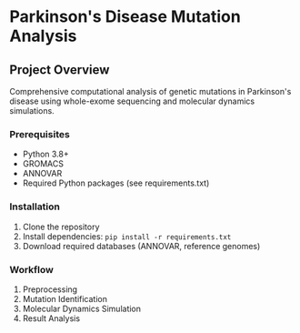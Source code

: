 # Parkinson's Disease Mutation Analysis

## Project Overview
Comprehensive computational analysis of genetic mutations in Parkinson's disease using whole-exome sequencing and molecular dynamics simulations.

### Prerequisites
- Python 3.8+
- GROMACS
- ANNOVAR
- Required Python packages (see requirements.txt)

### Installation
1. Clone the repository
2. Install dependencies: `pip install -r requirements.txt`
3. Download required databases (ANNOVAR, reference genomes)

### Workflow
1. Preprocessing
2. Mutation Identification
3. Molecular Dynamics Simulation
4. Result Analysis

